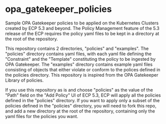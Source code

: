 # opa_gatekeeper_policies

Sample OPA Gatekeeper policies to be applied on the Kubernetes Clusters created by ECP 5.3 and beyond. The Policy Management feature of the 5.3 release of the ECP requires the policy yaml files to be kept in a directory at the root of the repository.

This repository contains 2 directories, "policies" and "examples". The "policies" directory contains yaml files, with each yaml file defining the "Constraint" and the "Template" constituting the policy to be ingested by OPA Gatekeeper. The "examples" directory contains example yaml files consisting of objects that either violate or conform to the polices defined in the policies directory. This repository is inspired from the OPA Gatekeeper Library of policies.

If you use this repository as is and choose "policies" as the value of the "Path" field on the "Add Policy" UI of ECP 5.3, ECP will apply all the policies defined in the "policies" directory. If you want to apply only a subset of the policies defined in the "policies" directory, you will need to fork this repo, and add a new directory at the root of the repository, containing only the yaml files for the policies you want.
